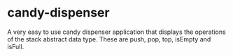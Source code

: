 # candy-dispenser

A very easy to use candy dispenser application that displays the operations of the stack abstract data type. These are push, pop, top, isEmpty and isFull. 
